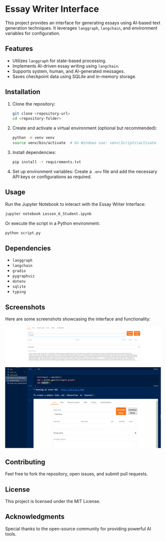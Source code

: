 # Essay Writer Interface

This project provides an interface for generating essays using AI-based text generation techniques. It leverages `langgraph`, `langchain`, and environment variables for configuration.

## Features
- Utilizes `langgraph` for state-based processing.
- Implements AI-driven essay writing using `langchain`.
- Supports system, human, and AI-generated messages.
- Saves checkpoint data using SQLite and in-memory storage.

## Installation

1. Clone the repository:
   ```bash
   git clone <repository-url>
   cd <repository-folder>
   ```

2. Create and activate a virtual environment (optional but recommended):
   ```bash
   python -m venv venv
   source venv/bin/activate  # On Windows use: venv\Scripts\activate
   ```

3. Install dependencies:
   ```bash
   pip install -r requirements.txt
   ```

4. Set up environment variables:
   Create a `.env` file and add the necessary API keys or configurations as required.

## Usage

Run the Jupyter Notebook to interact with the Essay Writer Interface:
```bash
jupyter notebook Lesson_6_Student.ipynb
```

Or execute the script in a Python environment:
```python
python script.py
```

## Dependencies
- `langgraph`
- `langchain`
- `gradio`
- `pygraphviz`
- `dotenv`
- `sqlite`
- `typing`

## Screenshots
Here are some screenshots showcasing the interface and functionality:

![Screenshot 1](output1.png)
![Screenshot 2](output2.png)

## Contributing
Feel free to fork the repository, open issues, and submit pull requests.

## License
This project is licensed under the MIT License.

## Acknowledgments
Special thanks to the open-source community for providing powerful AI tools.

